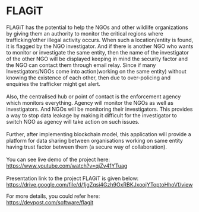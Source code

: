# FLAGiT

FLAGiT has the potential to help the NGOs and other wildlife organizations by giving them an authority to monitor the critical regions where trafficking/other illegal activity occurs. When such a location/entity is found, it is flagged by the NGO investigator. And if there is another NGO who wants to monitor or investigate the same entity, then the name of the investigator of the other NGO will be displayed keeping in mind the security factor and the NGO can contact them through email relay. Since if many Investigators/NGOs come into action(working on the same entity) without knowing the existence of each other, then due to over-policing and enquiries the trafficker might get alert.
<br/>
<br/>
Also, the centralised hub or point of contact is the enforcement agency which monitors everything. Agency will monitor the NGOs as well as investigators. And NGOs will be monitoring their investigators. This provides a way to stop data leakage by making it difficult for the investigator to switch NGO as agency will take action on such issues.
<br/>
<br/>
Further, after implementing blockchain model, this application will provide a platform for data sharing between organisations working on same entity having trust factor between them (a secure way of collaboration).
<br/>
<br/>
You can see live demo of the project here:<br/>
https://www.youtube.com/watch?v=qjZv41YTuag
<br/>
<br/>
Presentation link to the project FLAGiT is given below:<br/>
https://drive.google.com/file/d/1jgZqsi4Gzh9OxRBKJxoojYToptoHhoVf/view

For more details, you could refer here:<br/>
https://devpost.com/software/flagit
